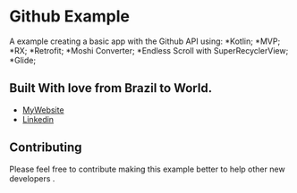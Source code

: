 # Github Example

A example creating a basic app with the Github API using:
*Kotlin;
*MVP;
*RX;
*Retrofit;
*Moshi Converter;
*Endless Scroll with SuperRecyclerView;
*Glide;

## Built With love from Brazil to World.

* [MyWebsite](http://www.erickalves.com.br)
* [Linkedin](https://www.linkedin.com/in/erick-alves-do-couto-8b1114a/)

## Contributing

Please feel free to contribute making this example better to help other new developers .
